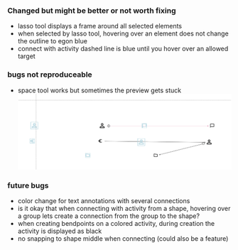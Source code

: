 ### Changed but might be better or not worth fixing

- lasso tool displays a frame around all selected elements
- when selected by lasso tool, hovering over an element does not change the outline to egon blue
- connect with activity dashed line is blue until you hover over an allowed target

### bugs not reproduceable
- space tool works but sometimes the preview gets stuck
![img.png](img.png)

### future bugs
- color change for text annotations with several connections
- is it okay that when connecting with activity from a shape, hovering over a group lets create a connection from the group to the shape?
- when creating bendpoints on a colored activity, during creation the activity is displayed as black
- no snapping to shape middle when connecting (could also be a feature)

